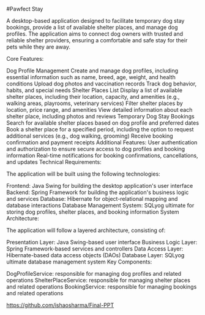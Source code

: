 
#Pawfect Stay

A desktop-based application designed to facilitate temporary dog stay bookings, provide a list of available shelter places, and manage dog profiles. The application aims to connect dog owners with trusted and reliable shelter providers, ensuring a comfortable and safe stay for their pets while they are away.

Core Features:

Dog Profile Management
Create and manage dog profiles, including essential information such as name, breed, age, weight, and health conditions
Upload dog photos and vaccination records
Track dog behavior, habits, and special needs
Shelter Places List
Display a list of available shelter places, including their location, capacity, and amenities (e.g., walking areas, playrooms, veterinary services)
Filter shelter places by location, price range, and amenities
View detailed information about each shelter place, including photos and reviews
Temporary Dog Stay Bookings
Search for available shelter places based on dog profile and preferred dates
Book a shelter place for a specified period, including the option to request additional services (e.g., dog walking, grooming)
Receive booking confirmation and payment receipts
Additional Features:
User authentication and authorization to ensure secure access to dog profiles and booking information
Real-time notifications for booking confirmations, cancellations, and updates
Technical Requirements:

The application will be built using the following technologies:

Frontend: Java Swing for building the desktop application's user interface
Backend: Spring Framework for building the application's business logic and services
Database: Hibernate for object-relational mapping and database interactions
Database Management System: SQLyog ultimate  for storing dog profiles, shelter places, and booking information
System Architecture:

The application will follow a layered architecture, consisting of:

Presentation Layer: Java Swing-based user interface
Business Logic Layer: Spring Framework-based services and controllers
Data Access Layer: Hibernate-based data access objects (DAOs)
Database Layer:  SQLyog ultimate  database management system
Key Components:

DogProfileService: responsible for managing dog profiles and related operations
ShelterPlaceService: responsible for managing shelter places and related operations
BookingService: responsible for managing bookings and related operations

https://github.com/ishaosharma/Final-PPT
